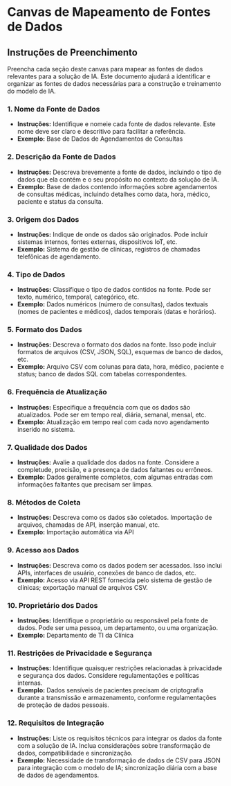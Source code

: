 # Canvas de Mapeamento de Fontes de Dados

## Instruções de Preenchimento

Preencha cada seção deste canvas para mapear as fontes de dados relevantes para a solução de IA. Este documento ajudará a identificar e organizar as fontes de dados necessárias para a construção e treinamento do modelo de IA.

### 1. Nome da Fonte de Dados

- **Instruções:** Identifique e nomeie cada fonte de dados relevante. Este nome deve ser claro e descritivo para facilitar a referência.
- **Exemplo:** Base de Dados de Agendamentos de Consultas

### 2. Descrição da Fonte de Dados

- **Instruções:** Descreva brevemente a fonte de dados, incluindo o tipo de dados que ela contém e o seu propósito no contexto da solução de IA.
- **Exemplo:** Base de dados contendo informações sobre agendamentos de consultas médicas, incluindo detalhes como data, hora, médico, paciente e status da consulta.

### 3. Origem dos Dados

- **Instruções:** Indique de onde os dados são originados. Pode incluir sistemas internos, fontes externas, dispositivos IoT, etc.
- **Exemplo:** Sistema de gestão de clínicas, registros de chamadas telefônicas de agendamento.

### 4. Tipo de Dados

- **Instruções:** Classifique o tipo de dados contidos na fonte. Pode ser texto, numérico, temporal, categórico, etc.
- **Exemplo:** Dados numéricos (número de consultas), dados textuais (nomes de pacientes e médicos), dados temporais (datas e horários).

### 5. Formato dos Dados

- **Instruções:** Descreva o formato dos dados na fonte. Isso pode incluir formatos de arquivos (CSV, JSON, SQL), esquemas de banco de dados, etc.
- **Exemplo:** Arquivo CSV com colunas para data, hora, médico, paciente e status; banco de dados SQL com tabelas correspondentes.

### 6. Frequência de Atualização

- **Instruções:** Especifique a frequência com que os dados são atualizados. Pode ser em tempo real, diária, semanal, mensal, etc.
- **Exemplo:** Atualização em tempo real com cada novo agendamento inserido no sistema.

### 7. Qualidade dos Dados

- **Instruções:** Avalie a qualidade dos dados na fonte. Considere a completude, precisão, e a presença de dados faltantes ou errôneos.
- **Exemplo:** Dados geralmente completos, com algumas entradas com informações faltantes que precisam ser limpas.

### 8. Métodos de Coleta

- **Instruções:** Descreva como os dados são coletados. Importação de arquivos, chamadas de API, inserção manual, etc.
- **Exemplo:** Importação automática via API

### 9. Acesso aos Dados

- **Instruções:** Descreva como os dados podem ser acessados. Isso inclui APIs, interfaces de usuário, conexões de banco de dados, etc.
- **Exemplo:** Acesso via API REST fornecida pelo sistema de gestão de clínicas; exportação manual de arquivos CSV.

### 10. Proprietário dos Dados

- **Instruções:** Identifique o proprietário ou responsável pela fonte de dados. Pode ser uma pessoa, um departamento, ou uma organização.
- **Exemplo:** Departamento de TI da Clínica

### 11. Restrições de Privacidade e Segurança

- **Instruções:** Identifique quaisquer restrições relacionadas à privacidade e segurança dos dados. Considere regulamentações e políticas internas.
- **Exemplo:** Dados sensíveis de pacientes precisam de criptografia durante a transmissão e armazenamento, conforme regulamentações de proteção de dados pessoais.

### 12. Requisitos de Integração

- **Instruções:** Liste os requisitos técnicos para integrar os dados da fonte com a solução de IA. Inclua considerações sobre transformação de dados, compatibilidade e sincronização.
- **Exemplo:** Necessidade de transformação de dados de CSV para JSON para integração com o modelo de IA; sincronização diária com a base de dados de agendamentos.
